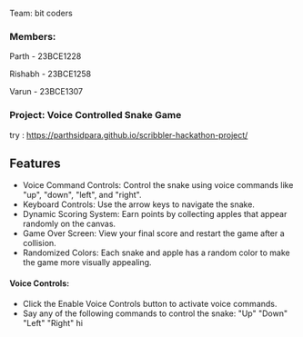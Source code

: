 Team: bit coders

### Members: 
Parth - 23BCE1228

Rishabh - 23BCE1258

Varun - 23BCE1307

### Project: Voice Controlled Snake Game
try : https://parthsidpara.github.io/scribbler-hackathon-project/

## Features
- Voice Command Controls: Control the snake using voice commands like "up", "down", "left", and "right".
- Keyboard Controls: Use the arrow keys to navigate the snake.
- Dynamic Scoring System: Earn points by collecting apples that appear randomly on the canvas.
- Game Over Screen: View your final score and restart the game after a collision.
- Randomized Colors: Each snake and apple has a random color to make the game more visually appealing.

#### Voice Controls:

- Click the Enable Voice Controls button to activate voice commands.
- Say any of the following commands to control the snake:
"Up"
"Down"
"Left"
"Right"
hi
